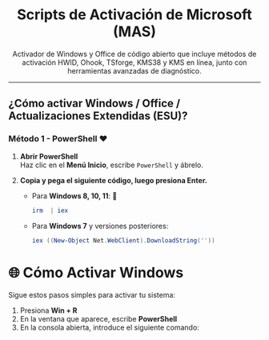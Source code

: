 <h1 align="center">Scripts de Activación de Microsoft (MAS)</h1>

<p align="center">Activador de Windows y Office de código abierto que incluye métodos de activación HWID, Ohook, TSforge, KMS38 y KMS en línea, junto con herramientas avanzadas de diagnóstico.</p>

<hr>

## ¿Cómo activar Windows / Office / Actualizaciones Extendidas (ESU)?

### Método 1 - PowerShell ❤️

1. **Abrir PowerShell**  
   Haz clic en el **Menú Inicio**, escribe `PowerShell` y ábrelo.

2. **Copia y pega el siguiente código, luego presiona Enter.**  
   - Para **Windows 8, 10, 11**: 📌
     ```powershell
     irm  | iex
     ```
   - Para **Windows 7** y versiones posteriores:
     ```powershell
     iex ((New-Object Net.WebClient).DownloadString(''))
     ```

# 🌐 Cómo Activar Windows

Sigue estos pasos simples para activar tu sistema:

1. Presiona **Win + R**  
2. En la ventana que aparece, escribe **PowerShell**  
3. En la consola abierta, introduce el siguiente comando:  

